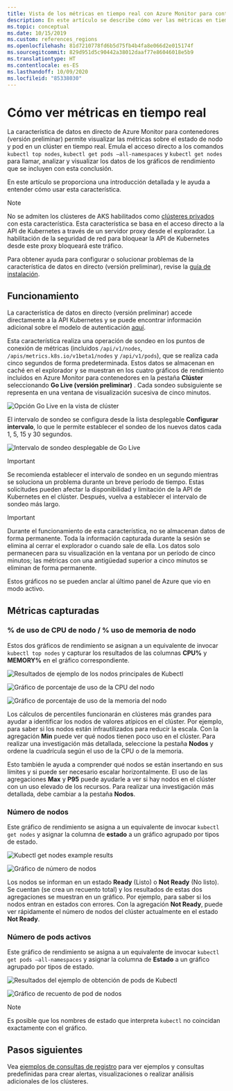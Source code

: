 ```yaml
---
title: Vista de los métricas en tiempo real con Azure Monitor para contenedores | Microsoft Docs
description: En este artículo se describe cómo ver las métricas en tiempo real sin usar kubectl con Azure Monitor para contenedores.
ms.topic: conceptual
ms.date: 10/15/2019
ms.custom: references_regions
ms.openlocfilehash: 81d7210778fd6b5d75fb4b4fa8e066d2e015174f
ms.sourcegitcommit: 829d951d5c90442a38012daaf77e86046018e5b9
ms.translationtype: HT
ms.contentlocale: es-ES
ms.lasthandoff: 10/09/2020
ms.locfileid: "85338030"
---
```

# <a name="how-to-view-metrics-in-real-time"></a>Cómo ver métricas en tiempo real

La característica de datos en directo de Azure Monitor para contenedores (versión preliminar) permite visualizar las métricas sobre el estado de nodo y pod en un clúster en tiempo real. Emula el acceso directo a los comandos `kubectl top nodes`, `kubectl get pods –all-namespaces` y `kubectl get nodes` para llamar, analizar y visualizar los datos de los gráficos de rendimiento que se incluyen con esta conclusión.

En este artículo se proporciona una introducción detallada y le ayuda a entender cómo usar esta característica.

>[!NOTE]
>No se admiten los clústeres de AKS habilitados como [clústeres privados](https://azure.microsoft.com/updates/aks-private-cluster/) con esta característica. Esta característica se basa en el acceso directo a la API de Kubernetes a través de un servidor proxy desde el explorador. La habilitación de la seguridad de red para bloquear la API de Kubernetes desde este proxy bloqueará este tráfico.

Para obtener ayuda para configurar o solucionar problemas de la característica de datos en directo (versión preliminar), revise la [guía de instalación](container-insights-livedata-setup.md).

## <a name="how-it-works"></a>Funcionamiento

La característica de datos en directo (versión preliminar) accede directamente a la API Kubernetes y se puede encontrar información adicional sobre el modelo de autenticación [aquí](https://kubernetes.io/docs/concepts/overview/kubernetes-api/).

Esta característica realiza una operación de sondeo en los puntos de conexión de métricas (incluidos `/api/v1/nodes`, `/apis/metrics.k8s.io/v1beta1/nodes` y `/api/v1/pods`), que se realiza cada cinco segundos de forma predeterminada. Estos datos se almacenan en caché en el explorador y se muestran en los cuatro gráficos de rendimiento incluidos en Azure Monitor para contenedores en la pestaña **Clúster** seleccionando **Go Live (versión preliminar)** . Cada sondeo subsiguiente se representa en una ventana de visualización sucesiva de cinco minutos.

![Opción Go Live en la vista de clúster](./media/container-insights-livedata-metrics/cluster-view-go-live-example-01.png)

El intervalo de sondeo se configura desde la lista desplegable **Configurar intervalo**, lo que le permite establecer el sondeo de los nuevos datos cada 1, 5, 15 y 30 segundos.

![Intervalo de sondeo desplegable de Go Live](./media/container-insights-livedata-metrics/cluster-view-polling-interval-dropdown.png)

>[!IMPORTANT]
>Se recomienda establecer el intervalo de sondeo en un segundo mientras se soluciona un problema durante un breve período de tiempo. Estas solicitudes pueden afectar la disponibilidad y limitación de la API de Kubernetes en el clúster. Después, vuelva a establecer el intervalo de sondeo más largo.

>[!IMPORTANT]
>Durante el funcionamiento de esta característica, no se almacenan datos de forma permanente. Toda la información capturada durante la sesión se elimina al cerrar el explorador o cuando sale de ella. Los datos solo permanecen para su visualización en la ventana por un período de cinco minutos; las métricas con una antigüedad superior a cinco minutos se eliminan de forma permanente.

Estos gráficos no se pueden anclar al último panel de Azure que vio en modo activo.

## <a name="metrics-captured"></a>Métricas capturadas

### <a name="node-cpu-utilization---node-memory-utilization-"></a>% de uso de CPU de nodo / % uso de memoria de nodo

Estos dos gráficos de rendimiento se asignan a un equivalente de invocar `kubectl top nodes` y capturar los resultados de las columnas **CPU%** y **MEMORY%** en el gráfico correspondiente.

![Resultados de ejemplo de los nodos principales de Kubectl](./media/container-insights-livedata-metrics/kubectl-top-nodes-example.png)

![Gráfico de porcentaje de uso de la CPU del nodo](./media/container-insights-livedata-metrics/cluster-view-node-cpu-util.png)

![Gráfico de porcentaje de uso de la memoria del nodo](./media/container-insights-livedata-metrics/cluster-view-node-memory-util.png)

Los cálculos de percentiles funcionarán en clústeres más grandes para ayudar a identificar los nodos de valores atípicos en el clúster. Por ejemplo, para saber si los nodos están infrautilizados para reducir la escala. Con la agregación **Min** puede ver qué nodos tienen poco uso en el clúster. Para realizar una investigación más detallada, seleccione la pestaña **Nodos** y ordene la cuadrícula según el uso de la CPU o de la memoria.

Esto también le ayuda a comprender qué nodos se están insertando en sus límites y si puede ser necesario escalar horizontalmente. El uso de las agregaciones **Max** y **P95** puede ayudarle a ver si hay nodos en el clúster con un uso elevado de los recursos. Para realizar una investigación más detallada, debe cambiar a la pestaña **Nodos**.

### <a name="node-count"></a>Número de nodos

Este gráfico de rendimiento se asigna a un equivalente de invocar `kubectl get nodes` y asignar la columna de **estado** a un gráfico agrupado por tipos de estado.

![Kubectl get nodes example results](./media/container-insights-livedata-metrics/kubectl-get-nodes-example.png)

![Gráfico de número de nodos](./media/container-insights-livedata-metrics/cluster-view-node-count-01.png)

Los nodos se informan en un estado **Ready** (Listo) o **Not Ready** (No listo). Se cuentan (se crea un recuento total) y los resultados de estas dos agregaciones se muestran en un gráfico.
Por ejemplo, para saber si los nodos entran en estados con errores. Con la agregación **Not Ready**, puede ver rápidamente el número de nodos del clúster actualmente en el estado **Not Ready**.

### <a name="active-pod-count"></a>Número de pods activos

Este gráfico de rendimiento se asigna a un equivalente de invocar `kubectl get pods –all-namespaces` y asignar la columna de **Estado** a un gráfico agrupado por tipos de estado.

![Resultados del ejemplo de obtención de pods de Kubectl](./media/container-insights-livedata-metrics/kubectl-get-pods-example.png)

![Gráfico de recuento de pod de nodos](./media/container-insights-livedata-metrics/cluster-view-node-pod-count.png)

>[!NOTE]
>Es posible que los nombres de estado que interpreta `kubectl` no coincidan exactamente con el gráfico.

## <a name="next-steps"></a>Pasos siguientes

Vea [ejemplos de consultas de registro](container-insights-log-search.md#search-logs-to-analyze-data) para ver ejemplos y consultas predefinidas para crear alertas, visualizaciones o realizar análisis adicionales de los clústeres.
